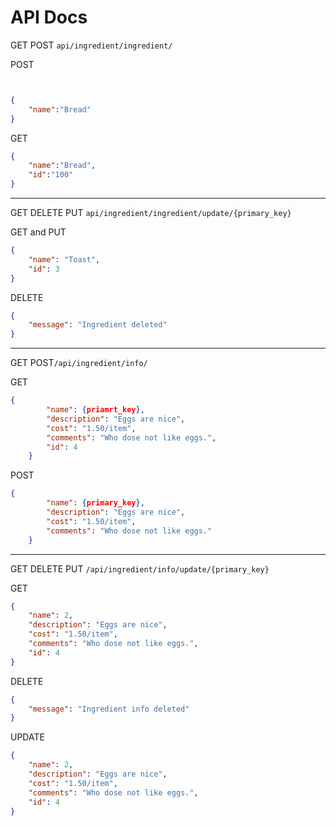 # API Docs

GET POST <code>api/ingredient/ingredient/</code>

POST
```json


{
    "name":"Bread"
}


```

GET
```json 
{
    "name":"Bread",
    "id":"100"
}
```
----
GET DELETE PUT <code>api/ingredient/ingredient/update/{primary_key}</code>

GET and PUT
```json
{
    "name": "Toast",
    "id": 3
}
```

DELETE
```json
{
    "message": "Ingredient deleted"
}
```
---
GET POST<code>/api/ingredient/info/</code>

GET
```json
{
        "name": {priamrt_key},
        "description": "Eggs are nice",
        "cost": "1.50/item",
        "comments": "Who dose not like eggs.",
        "id": 4
    }
```

POST
```json
{
        "name": {primary_key},
        "description": "Eggs are nice",
        "cost": "1.50/item",
        "comments": "Who dose not like eggs."
    }

```
---
GET DELETE PUT <code>/api/ingredient/info/update/{primary_key}</code>

GET
```json
{
    "name": 2,
    "description": "Eggs are nice",
    "cost": "1.50/item",
    "comments": "Who dose not like eggs.",
    "id": 4
}
```

DELETE
```json
{
    "message": "Ingredient info deleted"
}
```

UPDATE
```json
{
    "name": 2,
    "description": "Eggs are nice",
    "cost": "1.50/item",
    "comments": "Who dose not like eggs.",
    "id": 4
}

```